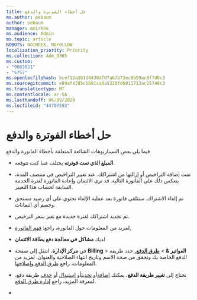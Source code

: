 ```yaml
---
title: حل أخطاء الفوترة والدفع
ms.author: pebaum
author: pebaum
manager: mnirkhe
ms.audience: Admin
ms.topic: article
ROBOTS: NOINDEX, NOFOLLOW
localization_priority: Priority
ms.collection: Adm_O365
ms.custom:
- "9003021"
- "5757"
ms.openlocfilehash: bcef12a3b1d4438df07a67b73ec8b59ac0f7d8c3
ms.sourcegitcommit: e09af4285c6b81ca0a5320fdb811713ac25748c3
ms.translationtype: MT
ms.contentlocale: ar-SA
ms.lasthandoff: 06/09/2020
ms.locfileid: "44707593"
---
```

# <a name="resolving-billing-and-payment-errors"></a>حل أخطاء الفوترة والدفع

فيما يلي بعض السيناريوهات الشائعة المتعلقة بأخطاء الفاتورة والدفع

- **المبلغ الذي تمت فوترته** يختلف عما كنت تتوقعه.
- تمت إضافة التراخيص أو إزالتها من اشتراكك. عند تغيير التراخيص في منتصف المدة، ينعكس ذلك على الفاتورة التالية. قد ترى الائتمان وإعادة الفاتورة لفترة الخدمة السابقة لحساب هذا التغيير.
- تم إلغاء الاشتراك. ستتلقى فاتورة بعد عملية الإلغاء تحتوي على أي رصيد مستحق وخصم أي ائتمانات.
- تم تجديد اشتراكك لفترة جديدة مع تغير سعر الترخيص.
- لمزيد من المعلومات حول الفاتورة، راجع: [فهم الفاتورة.](https://docs.microsoft.com/microsoft-365/commerce/billing-and-payments/understand-your-invoice2)
- لديك **مشاكل في معالجة دفع بطاقة الائتمان**
- في **مركز الإدارة**، انتقل إلى صفحة **Billing**   >   **الفواتير &**   >   **[طرق الدفع.](https://go.microsoft.com/fwlink/p/?linkid=2018806)** حدد طريقة الدفع الخاصة بك وتحقق من صحة الاسم وتاريخ انتهاء الصلاحية والعنوان. لمزيد من المعلومات، راجع [طرق الدفع وإصلاحها](https://docs.microsoft.com/microsoft-365/commerce/billing-and-payments/manage-payment-methods#troubleshoot-payment-methods).

- تحتاج إلى **تغيير طريقة الدفع.** يمكنك [إضافة](https://docs.microsoft.com/microsoft-365/commerce/billing-and-payments/manage-payment-methods?view=o365-worldwide#add-a-payment-method)أو [تحديث](https://docs.microsoft.com/microsoft-365/commerce/billing-and-payments/manage-payment-methods?view=o365-worldwide#update-payment-method-details)أو [استبدال](https://docs.microsoft.com/microsoft-365/commerce/billing-and-payments/manage-payment-methods?view=o365-worldwide#replace-a-payment-method) أو [حذف](https://docs.microsoft.com/microsoft-365/commerce/billing-and-payments/manage-payment-methods?view=o365-worldwide#delete-a-payment-method) طريقة دفع. لمعرفة المزيد، راجع [إدارة طرق الدفع](https://docs.microsoft.com/microsoft-365/commerce/billing-and-payments/manage-payment-methods?view=o365-worldwide).
- 